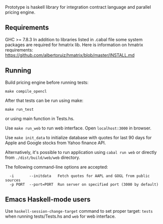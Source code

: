 Prototype is haskell library for integration contract language and parallel pricing engine.

Requirements
------------
GHC >= 7.8.3
In addition to libraries listed in .cabal file some system packages are required for hmatrix lib. Here is information on hmatrix requirements: https://github.com/albertoruiz/hmatrix/blob/master/INSTALL.md

Running
-------

Build pricing engine before running tests:
```
make compile_opencl
```

After that tests can be run using make:
```
make run_test
```
or using main function in Tests.hs.

Use `make run_web` to run web interface. Open `localhost:3000` in browser.

Use `make init_data` to initialize database with quotes for last 90 days for Apple and Google stocks from Yahoo finance API.

Alternatively, it's possible to run application using `cabal run web` or directly from `./dist/build/web/web` directory.

The following command-line options are accepted:

```
  -i       --initdata   Fetch quotes for AAPL and GOGL from public sources
  -p PORT  --port=PORT  Run server on specified port (3000 by default)
```

Emacs Haskell-mode users
------------------

Use `haskell-session-change-target` command to set proper target: `tests` when running tests/Tests.hs and `web` for web interface.
    
